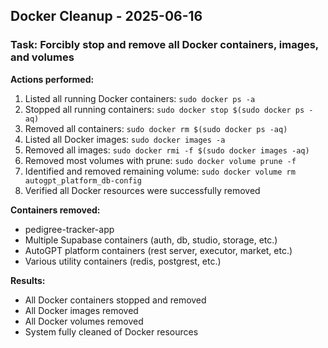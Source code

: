 ## Docker Cleanup - 2025-06-16

### Task: Forcibly stop and remove all Docker containers, images, and volumes

**Actions performed:**

1. Listed all running Docker containers: `sudo docker ps -a`
2. Stopped all running containers: `sudo docker stop $(sudo docker ps -aq)`
3. Removed all containers: `sudo docker rm $(sudo docker ps -aq)`
4. Listed all Docker images: `sudo docker images -a`
5. Removed all images: `sudo docker rmi -f $(sudo docker images -aq)`
6. Removed most volumes with prune: `sudo docker volume prune -f`
7. Identified and removed remaining volume: `sudo docker volume rm autogpt_platform_db-config`
8. Verified all Docker resources were successfully removed

**Containers removed:**
- pedigree-tracker-app
- Multiple Supabase containers (auth, db, studio, storage, etc.)
- AutoGPT platform containers (rest server, executor, market, etc.)
- Various utility containers (redis, postgrest, etc.)

**Results:**
- All Docker containers stopped and removed
- All Docker images removed
- All Docker volumes removed
- System fully cleaned of Docker resources
